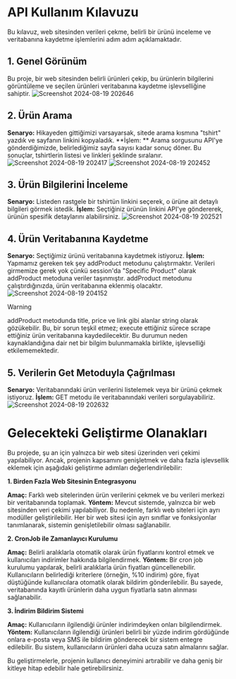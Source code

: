 # **API Kullanım Kılavuzu**

Bu kılavuz, web sitesinden verileri çekme, belirli bir ürünü inceleme ve veritabanına kaydetme işlemlerini adım adım açıklamaktadır.

## **1. Genel Görünüm**

Bu proje, bir web sitesinden belirli ürünleri çekip, bu ürünlerin bilgilerini görüntüleme ve seçilen ürünleri veritabanına kaydetme işlevselliğine sahiptir.
![Screenshot 2024-08-19 202646](https://github.com/user-attachments/assets/959d5acc-dc96-4361-999d-9207e10f1c55)

## **2. Ürün Arama**

**Senaryo:** Hikayeden gittiğimizi varsayarsak, sitede arama kısmına "tshirt" yazdık ve sayfanın linkini kopyaladık.
**İşlem: ** Arama sorgusunu API'ye gönderdiğimizde, belirlediğimiz sayfa sayısı kadar sonuç döner. Bu sonuçlar, tshirtlerin listesi ve linkleri şeklinde sıralanır.
![Screenshot 2024-08-19 202417](https://github.com/user-attachments/assets/4d2b4a13-868f-42ea-a791-c574468666ab)
![Screenshot 2024-08-19 202452](https://github.com/user-attachments/assets/8c7b88f2-4b62-4747-b718-57e88063f191)

## **3. Ürün Bilgilerini İnceleme**

**Senaryo:** Listeden rastgele bir tshirtün linkini seçerek, o ürüne ait detaylı bilgileri görmek istedik.
**İşlem:** Seçtiğiniz ürünün linkini API'ye göndererek, ürünün spesifik detaylarını alabilirsiniz.
![Screenshot 2024-08-19 202521](https://github.com/user-attachments/assets/c5922d4c-4c1f-4365-bd52-e577f1a4cd8d)

## **4. Ürün Veritabanına Kaydetme**

**Senaryo:** Seçtiğimiz ürünü veritabanına kaydetmek istiyoruz.
**İşlem:** Yapmamız gereken tek şey addProduct metodunu çalıştırmaktır. Verileri girmemize gerek yok çünkü session'da "Specific Product" olarak addProduct metoduna veriler taşınmıştır. addProduct metodunu çalıştırdığınızda, ürün veritabanına eklenmiş olacaktır.
![Screenshot 2024-08-19 204152](https://github.com/user-attachments/assets/4d9f39bf-eb34-4245-88e5-389a07cda3ed)

> [!WARNING]
> addProduct metodunda title, price ve link gibi alanlar string olarak gözükebilir. Bu, bir sorun teşkil etmez; execute ettiğiniz sürece scrape ettiğiniz ürün veritabanına kaydedilecektir. Bu durumun neden kaynaklandığına dair net bir bilgim bulunmamakla birlikte, işlevselliği etkilememektedir.


## **5. Verilerin Get Metoduyla Çağrılması**

**Senaryo:** Veritabanındaki ürün verilerini listelemek veya bir ürünü çekmek istiyoruz.
**İşlem:** GET metodu ile veritabanındaki verileri sorgulayabiliriz.
![Screenshot 2024-08-19 202632](https://github.com/user-attachments/assets/6b1ce13a-fadd-4e37-afb0-add3f91ee49d)




# **Gelecekteki Geliştirme Olanakları**

Bu projede, şu an için yalnızca bir web sitesi üzerinden veri çekimi yapılabiliyor. Ancak, projenin kapsamını genişletmek ve daha fazla işlevsellik eklemek için aşağıdaki geliştirme adımları değerlendirilebilir:

**1. Birden Fazla Web Sitesinin Entegrasyonu**

**Amaç:** Farklı web sitelerinden ürün verilerini çekmek ve bu verileri merkezi bir veritabanında toplamak.
**Yöntem:** Mevcut sistemde, yalnızca bir web sitesinden veri çekimi yapılabiliyor. Bu nedenle, farklı web siteleri için ayrı modüller geliştirilebilir. Her bir web sitesi için ayrı sınıflar ve fonksiyonlar tanımlanarak, sistemin genişletilebilir olması sağlanabilir.

**2. CronJob ile Zamanlayıcı Kurulumu**

**Amaç:** Belirli aralıklarla otomatik olarak ürün fiyatlarını kontrol etmek ve kullanıcıları indirimler hakkında bilgilendirmek.
**Yöntem:** Bir cron job kurulumu yapılarak, belirli aralıklarla ürün fiyatları güncellenebilir. Kullanıcıların belirlediği kriterlere (örneğin, %10 indirim) göre, fiyat düştüğünde kullanıcılara otomatik olarak bildirim gönderilebilir. Bu sayede, veritabanında kayıtlı ürünlerin daha uygun fiyatlarla satın alınması sağlanabilir.

**3. İndirim Bildirim Sistemi**

**Amaç:** Kullanıcıların ilgilendiği ürünler indirimdeyken onları bilgilendirmek.
**Yöntem:** Kullanıcıların ilgilendiği ürünleri belirli bir yüzde indirim gördüğünde onlara e-posta veya SMS ile bildirim gönderecek bir sistem entegre edilebilir. Bu sistem, kullanıcıların ürünleri daha ucuza satın almalarını sağlar.

Bu geliştirmelerle, projenin kullanıcı deneyimini artırabilir ve daha geniş bir kitleye hitap edebilir hale getirebilirsiniz.
